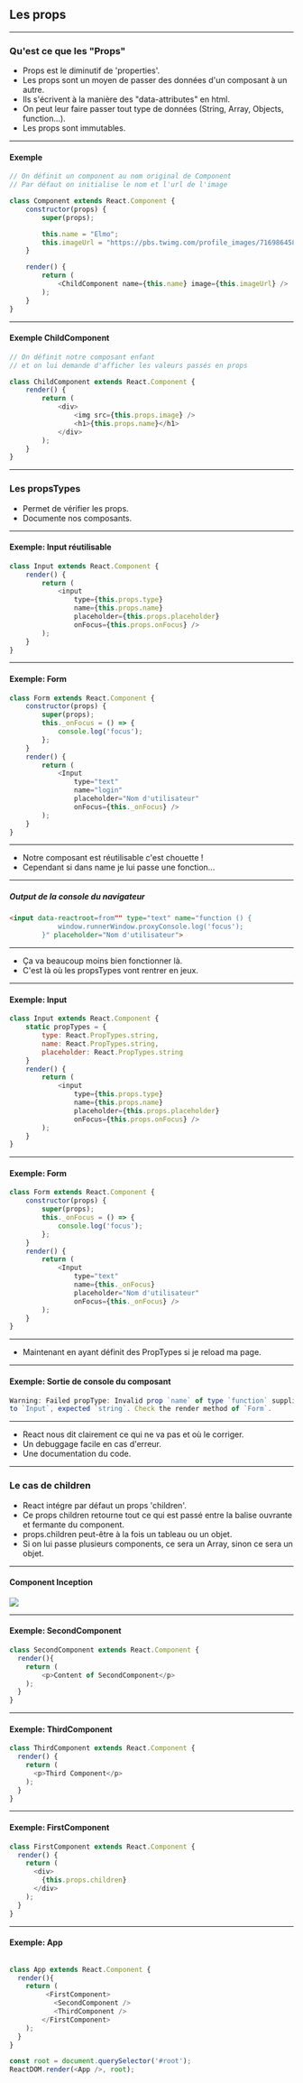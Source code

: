 ## Les props

---

### Qu'est ce que les "Props"

* Props est le diminutif de 'properties'. <!-- .element: class="fragment" -->
* Les props sont un moyen de passer des données d'un composant à un autre. <!-- .element: class="fragment" -->
* Ils s'écrivent à la manière des "data-attributes" en html. <!-- .element: class="fragment" -->
* On peut leur faire passer tout type de données (String, Array, Objects, function...). <!-- .element: class="fragment" -->
* Les props sont immutables. <!-- .element: class="fragment" -->

---

#### Exemple

```javascript
// On définit un component au nom original de Component
// Par défaut on initialise le nom et l'url de l'image

class Component extends React.Component {
    constructor(props) {
        super(props);

        this.name = "Elmo";
        this.imageUrl = "https://pbs.twimg.com/profile_images/716986458406424576/8AOacOOQ.jpg";
    }

    render() {
        return (
            <ChildComponent name={this.name} image={this.imageUrl} />
        );
    }
}
```

---

#### Exemple ChildComponent

```javascript
// On définit notre composant enfant
// et on lui demande d'afficher les valeurs passés en props

class ChildComponent extends React.Component {
    render() {
        return (
            <div>
                <img src={this.props.image} />
                <h1>{this.props.name}</h1>
            </div>
        );
    }
}

```

---

### Les propsTypes

* Permet de vérifier les props. <!-- .element: class="fragment" -->
* Documente nos composants. <!-- .element: class="fragment" -->

---

#### Exemple: Input réutilisable

```javascript
class Input extends React.Component {
    render() {
        return (
            <input
                type={this.props.type}
                name={this.props.name}
                placeholder={this.props.placeholder}
                onFocus={this.props.onFocus} />
        );
    }
}
```

---

#### Exemple: Form

```javascript
class Form extends React.Component {
    constructor(props) {
        super(props);
        this._onFocus = () => {
            console.log('focus');
        };
    }
    render() {
        return (
            <Input
                type="text"
                name="login"
                placeholder="Nom d'utilisateur"
                onFocus={this._onFocus} />
        );
    }
}
```

---

* Notre composant est réutilisable c'est chouette !
* Cependant si dans name je lui passe une fonction... <!-- .element: class="fragment" -->

---

##### Output de la console du navigateur
```html
<input data-reactroot=from"" type="text" name="function () {
            window.runnerWindow.proxyConsole.log('focus');
        }" placeholder="Nom d'utilisateur">
```

---

* Ça va beaucoup moins bien fonctionner là.
* C'est là où les propsTypes vont rentrer en jeux. <!-- .element: class="fragment" -->

---

#### Exemple: Input
```javascript
class Input extends React.Component {
    static propTypes = {
        type: React.PropTypes.string,
        name: React.PropTypes.string,
        placeholder: React.PropTypes.string
    }
    render() {
        return (
            <input
                type={this.props.type}
                name={this.props.name}
                placeholder={this.props.placeholder}
                onFocus={this.props.onFocus} />
        );
    }
}
```

---

#### Exemple: Form
```javascript
class Form extends React.Component {
    constructor(props) {
        super(props);
        this._onFocus = () => {
            console.log('focus');
        };
    }
    render() {
        return (
            <Input
                type="text"
                name={this._onFocus}
                placeholder="Nom d'utilisateur"
                onFocus={this._onFocus} />
        );
    }
}
```

---

* Maintenant en ayant définit des PropTypes si je reload ma page.

---

#### Exemple: Sortie de console du composant
```javascript
Warning: Failed propType: Invalid prop `name` of type `function` supplied
to `Input`, expected `string`. Check the render method of `Form`.
```

---

* React nous dit clairement ce qui ne va pas et où le corriger.
* Un debuggage facile en cas d'erreur. <!-- .element: class="fragment" -->
* Une documentation du code. <!-- .element: class="fragment" -->

---

### Le cas de children

* React intégre par défaut un props 'children'. <!-- .element: class="fragment" -->
* Ce props children retourne tout ce qui est passé entre la balise ouvrante et fermante du component. <!-- .element: class="fragment" -->
* props.children peut-être à la fois un tableau ou un objet. <!-- .element: class="fragment" -->
* Si on lui passe plusieurs components, ce sera un Array, sinon ce sera un objet. <!-- .element: class="fragment" -->

---

#### Component Inception

![](images/react-child-component-diagram.svg)<!-- .element: class="img--no-border" -->

---

#### Exemple: SecondComponent

```javascript
class SecondComponent extends React.Component {
  render(){
    return (
        <p>Content of SecondComponent</p>
    );
  }
}
```

---

#### Exemple: ThirdComponent

```javascript
class ThirdComponent extends React.Component {
  render() {
    return (
      <p>Third Component</p>
    );
  }
}
```

---

#### Exemple: FirstComponent

```javascript
class FirstComponent extends React.Component {
  render() {
    return (
      <div>
        {this.props.children}
      </div>
    );
  }
}
```

---

#### Exemple: App

```javascript

class App extends React.Component {
  render(){
    return (
         <FirstComponent>
           <SecondComponent />
           <ThirdComponent />
        </FirstComponent>
    );
  }
}

const root = document.querySelector('#root');
ReactDOM.render(<App />, root);
```